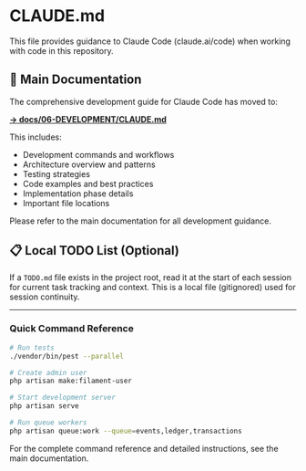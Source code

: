 # CLAUDE.md

This file provides guidance to Claude Code (claude.ai/code) when working with code in this repository.

## 📍 Main Documentation

The comprehensive development guide for Claude Code has moved to:

**[→ docs/06-DEVELOPMENT/CLAUDE.md](docs/06-DEVELOPMENT/CLAUDE.md)**

This includes:
- Development commands and workflows
- Architecture overview and patterns
- Testing strategies
- Code examples and best practices
- Implementation phase details
- Important file locations

Please refer to the main documentation for all development guidance.

## 📋 Local TODO List (Optional)

If a `TODO.md` file exists in the project root, read it at the start of each session for current task tracking and context. This is a local file (gitignored) used for session continuity.

---

### Quick Command Reference

```bash
# Run tests
./vendor/bin/pest --parallel

# Create admin user
php artisan make:filament-user

# Start development server
php artisan serve

# Run queue workers
php artisan queue:work --queue=events,ledger,transactions
```

For the complete command reference and detailed instructions, see the main documentation.
